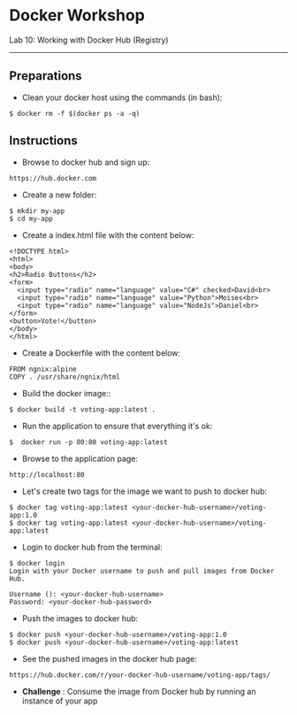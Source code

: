 # Docker Workshop
Lab 10: Working with Docker Hub (Registry)

---

## Preparations

 - Clean your docker host using the commands (in bash):

```
$ docker rm -f $(docker ps -a -q)
```


## Instructions

 - Browse to docker hub and sign up:
```
https://hub.docker.com
```

 - Create a new folder:
```
$ mkdir my-app
$ cd my-app
```

 - Create a index.html file with the content below:
```
<!DOCTYPE html>
<html>
<body>
<h2>Radio Buttons</h2>
<form>
  <input type="radio" name="language" value="C#" checked>David<br>
  <input type="radio" name="language" value="Python">Moises<br>
  <input type="radio" name="language" value="NodeJs">Daniel<br>  
</form> 
<button>Vote!</button> 
</body>
</html>
```

 - Create a Dockerfile with the content below:
```
FROM ngnix:alpine
COPY . /usr/share/ngnix/html
```

 - Build the docker image::
```
$ docker build -t voting-app:latest .
```

 - Run the application to ensure that everything it's ok:
```
$  docker run -p 80:80 voting-app:latest
```

 - Browse to the application page:
```
http://localhost:80
```

 - Let's create two tags for the image we want to push to docker hub:
```
$ docker tag voting-app:latest <your-docker-hub-username>/voting-app:1.0
$ docker tag voting-app:latest <your-docker-hub-username>/voting-app:latest
```

 - Login to docker hub from the terminal:
```
$ docker login
Login with your Docker username to push and pull images from Docker Hub. 

Username (): <your-docker-hub-username>
Password: <your-docker-hub-password>
```

 - Push the images to docker hub:
```
$ docker push <your-docker-hub-username>/voting-app:1.0
$ docker push <your-docker-hub-username>/voting-app:latest
```

 - See the pushed images in the docker hub page:
```
https://hub.docker.com/r/your-docker-hub-username/voting-app/tags/
```

- **Challenge** : Consume the image from Docker hub by running an instance of your app